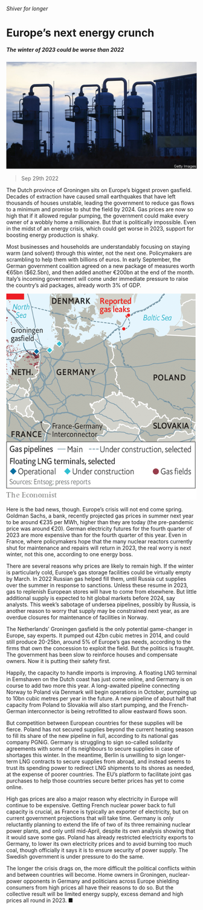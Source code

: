 ###### Shiver for longer

# Europe’s next energy crunch 

##### The winter of 2023 could be worse than 2022 

![image](images/20221001_EUP504.jpg) 

> Sep 29th 2022 

The Dutch province of Groningen sits on Europe’s biggest proven gasfield. Decades of extraction have caused small earthquakes that have left thousands of houses unstable, leading the government to reduce gas flows to a minimum and promise to shut the field by 2024. Gas prices are now so high that if it allowed regular pumping, the government could make every owner of a wobbly home a millionaire. But that is politically impossible. Even in the midst of an energy crisis, which could get worse in 2023, support for boosting energy production is shaky. 

Most businesses and households are understandably focusing on staying warm (and solvent) through this winter, not the next one. Policymakers are scrambling to help them with billions of euros. In early September, the German government coalition agreed on a new package of measures worth €65bn ($62.5bn), and then added another €200bn at the end of the month. Italy’s incoming government will come under immediate pressure to raise the country’s aid packages, already worth 3% of GDP. 

![image](images/20221001_EUM911.png) 


Here is the bad news, though. Europe’s crisis will not end come spring. Goldman Sachs, a bank, recently projected gas prices in summer next year to be around €235 per MWh, higher than they are today (the pre-pandemic price was around €20). German electricity futures for the fourth quarter of 2023 are more expensive than for the fourth quarter of this year. Even in France, where policymakers hope that the many nuclear reactors currently shut for maintenance and repairs will return in 2023, the real worry is next winter, not this one, according to one energy boss.

There are several reasons why prices are likely to remain high. If the winter is particularly cold, Europe’s gas storage facilities could be virtually empty by March. In 2022 Russian gas helped fill them, until Russia cut supplies over the summer in response to sanctions. Unless these resume in 2023, gas to replenish European stores will have to come from elsewhere. But little additional supply is expected to hit global markets before 2024, say analysts. This week’s sabotage of undersea pipelines, possibly by Russia, is another reason to worry that supply may be constrained next year, as are overdue closures for maintenance of facilities in Norway. 

The Netherlands’ Groningen gasfield is the only potential game-changer in Europe, say experts. It pumped out 42bn cubic metres in 2014, and could still produce 20-25bn, around 5% of Europe’s gas needs, according to the firms that own the concession to exploit the field. But the politics is fraught. The government has been slow to reinforce houses and compensate owners. Now it is putting their safety first.

Happily, the capacity to handle imports is improving. A floating LNG terminal in Eemshaven on the Dutch coast has just come online, and Germany is on course to add two more this year. A long-awaited pipeline connecting Norway to Poland via Denmark will begin operations in October, pumping up to 10bn cubic metres per year in the future. A new pipeline of about half that capacity from Poland to Slovakia will also start pumping, and the French-German interconnector is being retrofitted to allow eastward flows soon. 

But competition between European countries for these supplies will be fierce. Poland has not secured supplies beyond the current heating season to fill its share of the new pipeline in full, according to its national gas company PGNiG. Germany is struggling to sign so-called solidarity agreements with some of its neighbours to secure supplies in case of shortages this winter. In the meantime, Berlin is unwilling to sign longer-term LNG contracts to secure supplies from abroad, and instead seems to trust its spending power to redirect LNG shipments to its shores as needed, at the expense of poorer countries. The EU’s platform to facilitate joint gas purchases to help those countries secure better prices has yet to come online.

High gas prices are also a major reason why electricity in Europe will continue to be expensive. Getting French nuclear power back to full capacity is crucial, as France is typically an exporter of electricity, but on current government projections that will take time. Germany is only reluctantly planning to extend the life of two of its three remaining nuclear power plants, and only until mid-April, despite its own analysis showing that it would save some gas. Poland has already restricted electricity exports to Germany, to lower its own electricity prices and to avoid burning too much coal, though officially it says it is to ensure security of power supply. The Swedish government is under pressure to do the same. 

The longer the crisis drags on, the more difficult the political conflicts within and between countries will become. Home owners in Groningen, nuclear-power opponents in Germany and politicians across Europe shielding consumers from high prices all have their reasons to do so. But the collective result will be limited energy supply, excess demand and high prices all round in 2023. ■

